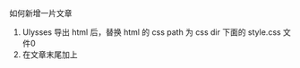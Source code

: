 如何新增一片文章

1. Ulysses 导出 html 后，替换 html 的 css path 为 css dir 下面的 style.css 文件0
2. <script src='/js/index.js'></script> 在文章末尾加上